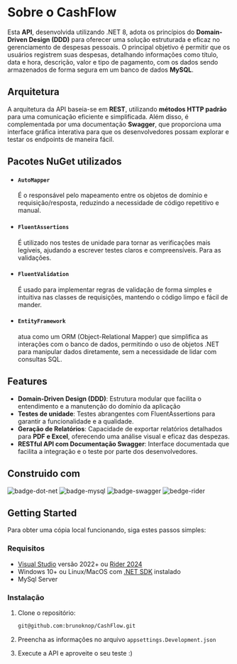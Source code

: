 # Sobre o CashFlow

Esta **API**, desenvolvida utilizando .NET 8, adota os princípios do **Domain-Driven Design (DDD)** para oferecer uma solução estruturada e eficaz no gerenciamento de despesas pessoais. O principal objetivo é permitir que os usuários registrem suas despesas, detalhando informações como título, data e hora, descrição, valor e tipo de pagamento, com os dados sendo armazenados de forma segura em um banco de dados **MySQL**.

## Arquitetura

A arquitetura da API baseia-se em **REST**, utilizando **métodos HTTP padrão** para uma comunicação eficiente e simplificada. Além disso, é complementada por uma documentação **Swagger**, que proporciona uma interface gráfica interativa para que os desenvolvedores possam explorar e testar os endpoints de maneira fácil.

## Pacotes NuGet utilizados

- #### `AutoMapper`

  É o responsável pelo mapeamento entre os objetos de domínio e requisição/resposta, reduzindo a necessidade de código repetitivo e manual.

- #### `FluentAssertions`

  É utilizado nos testes de unidade para tornar as verificações mais legíveis, ajudando a escrever testes claros e compreensíveis. Para as validações.

- #### `FluentValidation`

  É usado para implementar regras de validação de forma simples e intuitiva nas classes de requisições, mantendo o código limpo e fácil de mander.

- #### `EntityFramework`
  atua como um ORM (Object-Relational Mapper) que simplifica as interações com o banco de dados, permitindo o uso de objetos .NET para manipular dados diretamente, sem a necessidade de lidar com consultas SQL.

## Features

- **Domain-Driven Design (DDD)**: Estrutura modular que facilita o entendimento e a manutenção do domínio da aplicação
- **Testes de unidade**: Testes abrangentes com FluentAssertions para garantir a funcionalidade e a qualidade.
- **Geração de Relatórios**: Capacidade de exportar relatórios detalhados para **PDF e Excel**, oferecendo uma análise visual e eficaz das despezas.
- **RESTful API com Documentação Swagger**: Interface documentada que facilita a integração e o teste por parte dos desenvolvedores.

## Construido com

![badge-dot-net]
![badge-mysql]
![badge-swagger]
![bedge-rider]

## Getting Started

Para obter uma cópia local funcionando, siga estes passos simples:

### Requisitos

- [Visual Studio][visual-studio] versão 2022+ ou [Rider 2024][rider]
- Windows 10+ ou Linux/MacOS com [.NET SDK][dot-net-sdk] instalado
- MySql Server

### Instalação

1. Clone o repositório:

   ```sh
   git@github.com:brunoknop/CashFlow.git
   ```

2. Preencha as informações no arquivo `appsettings.Development.json`
3. Execute a API e aproveite o seu teste :)

<!-- Links -->

[dot-net-sdk]: https://dotnet.microsoft.com/en-us/download/dotnet/8.0
[rider]: https://www.jetbrains.com/rider/
[visual-studio]: https://visualstudio.microsoft.com/pt-br/vs/

<!-- Badges -->

[badge-dot-net]: https://img.shields.io/badge/.NET-512BD4?logo=dotnet&logoColor=fff&style=for-the-badge
[badge-mysql]: https://img.shields.io/badge/MySQL-4479A1?logo=mysql&logoColor=fff&style=for-the-badge
[badge-swagger]: https://img.shields.io/badge/Swagger-85EA2D?logo=swagger&logoColor=000&style=for-the-badge
[bedge-rider]: https://img.shields.io/badge/Rider-854cff?style=for-the-badge&logo=rider&logoColor=white
